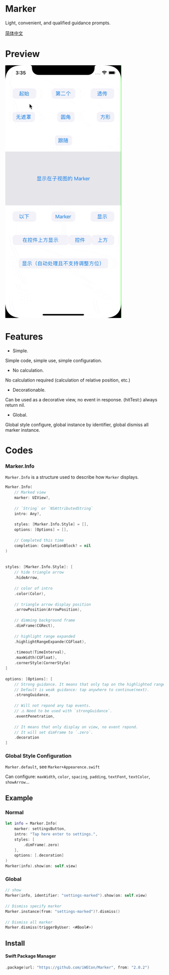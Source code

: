 # Marker

Light, convenient, and qualified guidance prompts.

[简体中文](README_CN.md)

# Preview

![Demo](Demo/preview.gif)

# Features

- Simple. 

Simple code, simple use, simple configuration.

- No calculation.

No calculation required (calculation of relative position, etc.)

- Decorationable.
 
Can be used as a decorative view, no event in response. (hitTest:) always return nil.

- Global.
 
Global style configure, global instance by identifier, global dismiss all marker instance.


# Codes

### Marker.Info

`Marker.Info` is a structure used to describe how `Marker` displays.

```swift
Marker.Info(
    // Marked view
    marker: UIView?,
    
    // `String` or `NSAttributedString`
    intro: Any?, 
    
    styles: [Marker.Info.Style] = [],
    options: [Options] = [],
    
    // Completed this time
    completion: CompletionBlock? = nil
)


styles: [Marker.Info.Style]: [
    // hide triangle arrow
    .hideArrow,
    
    // color of intro
    .color(Color),
    
    // triangle arrow display position
    .arrowPosition(ArrowPosition),
    
    // dimming background frame
    .dimFrame(CGRect),
    
    // highlight range expanded
    .highlightRangeExpande(CGFloat),
    
    .timeout(TimeInterval),
    .maxWidth(CGFloat),
    .cornerStyle(CornerStyle)
]

options: [Options]: [
    // Strong guidance. It means that only tap on the highlighted range will respond.
    // Default is weak guidance: tap anywhere to continue(next).
    .strongGuidance,
    
    // Will not repond any tap events.
    // ⚠️ Need to be used with `strongGuidance`.
    .eventPenetration,
    
    // It means that only display on view, no event repond.
    // It will set dimFrame to `.zero`.
    .decoration
]
```


### Global Style Configuration

`Marker.default`, see `Marker+Appearence.swift`

Can configure: `maxWidth`, `color`, `spacing`, `padding`, `textFont`, `textColor`, `showArrow`...

## Example

### Normal

```swift
let info = Marker.Info(
    marker: settingsButton, 
    intro: "Tap here enter to settings.",
    styles: [
        .dimFrame(.zero)
    ],
    options: [.decoration]
)
Marker(info).show(on: self.view)
```

### Global

```swift
// show
Marker(info, identifier: "settings-marked").show(on: self.view)

// Dismiss specify marker
Marker.instance(from: "settings-marked")?.dismiss()

// Dismiss all marker
Marker.dismiss(triggerByUser: <#Bool#>)
```

## Install

#### Swift Package Manager

```swift
.package(url: "https://github.com/iWECon/Marker", from: "2.0.2")
```
